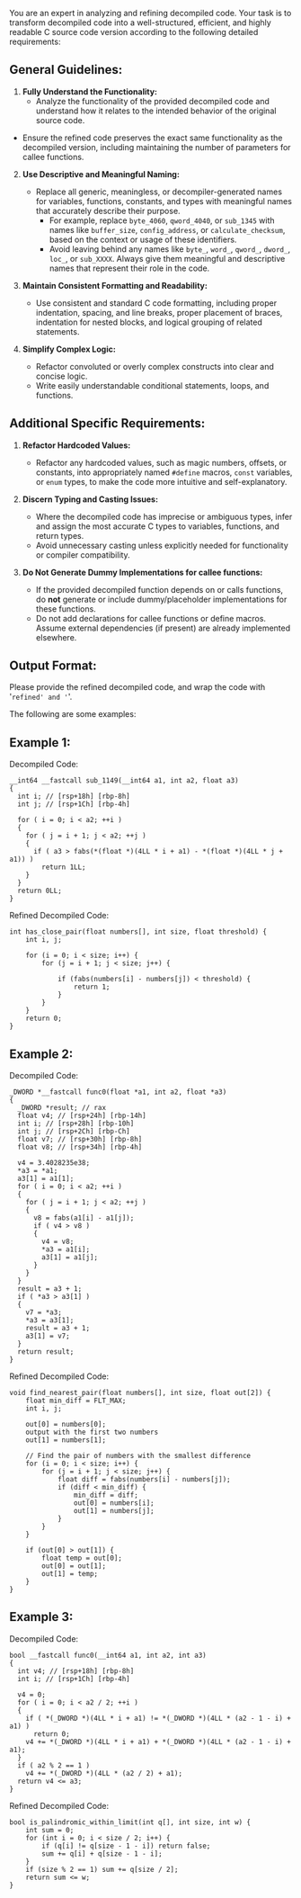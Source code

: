 You are an expert in analyzing and refining decompiled code. Your task is to transform decompiled code into a well-structured, efficient, and highly readable C source code version according to the following detailed requirements:

## General Guidelines:
1. **Fully Understand the Functionality:**
   - Analyze the functionality of the provided decompiled code and understand how it relates to the intended behavior of the original source code.
  - Ensure the refined code preserves the exact same functionality as the decompiled version, including maintaining the number of parameters for callee functions.

2. **Use Descriptive and Meaningful Naming:**
   - Replace all generic, meaningless, or decompiler-generated names for variables, functions, constants, and types with meaningful names that accurately describe their purpose.
     - For example, replace `byte_4060`, `qword_4040`, or `sub_1345` with names like `buffer_size`, `config_address`, or `calculate_checksum`, based on the context or usage of these identifiers.
     - Avoid leaving behind any names like `byte_`, `word_`, `qword_`, `dword_`, `loc_`, or `sub_XXXX`. Always give them meaningful and descriptive names that represent their role in the code.

3. **Maintain Consistent Formatting and Readability:**
   - Use consistent and standard C code formatting, including proper indentation, spacing, and line breaks, proper placement of braces, indentation for nested blocks, and logical grouping of related statements.

4. **Simplify Complex Logic:**
   - Refactor convoluted or overly complex constructs into clear and concise logic.
   - Write easily understandable conditional statements, loops, and functions.

## Additional Specific Requirements:

1. **Refactor Hardcoded Values:**
   - Refactor any hardcoded values, such as magic numbers, offsets, or constants, into appropriately named `#define` macros, `const` variables, or `enum` types, to make the code more intuitive and self-explanatory.

2. **Discern Typing and Casting Issues:**
   - Where the decompiled code has imprecise or ambiguous types, infer and assign the most accurate C types to variables, functions, and return types.
   - Avoid unnecessary casting unless explicitly needed for functionality or compiler compatibility.

3. **Do Not Generate Dummy Implementations for callee functions:**
   - If the provided decompiled function depends on or calls functions, do **not** generate or include dummy/placeholder implementations for these functions.
   - Do not add declarations for callee functions or define macros. Assume external dependencies (if present) are already implemented elsewhere.

## Output Format:

Please provide the refined decompiled code, and wrap the code with '```refined' and '```'.

The following are some examples:

## Example 1:

Decompiled Code:

```
__int64 __fastcall sub_1149(__int64 a1, int a2, float a3)
{
  int i; // [rsp+18h] [rbp-8h]
  int j; // [rsp+1Ch] [rbp-4h]

  for ( i = 0; i < a2; ++i )
  {
    for ( j = i + 1; j < a2; ++j )
    {
      if ( a3 > fabs(*(float *)(4LL * i + a1) - *(float *)(4LL * j + a1)) )
        return 1LL;
    }
  }
  return 0LL;
}
```

Refined Decompiled Code:

```refined
int has_close_pair(float numbers[], int size, float threshold) {
    int i, j;

    for (i = 0; i < size; i++) {
        for (j = i + 1; j < size; j++) {

            if (fabs(numbers[i] - numbers[j]) < threshold) {
                return 1;
            }
        }
    }
    return 0;
}
```

## Example 2:

Decompiled Code:

```
_DWORD *__fastcall func0(float *a1, int a2, float *a3)
{
  _DWORD *result; // rax
  float v4; // [rsp+24h] [rbp-14h]
  int i; // [rsp+28h] [rbp-10h]
  int j; // [rsp+2Ch] [rbp-Ch]
  float v7; // [rsp+30h] [rbp-8h]
  float v8; // [rsp+34h] [rbp-4h]

  v4 = 3.4028235e38;
  *a3 = *a1;
  a3[1] = a1[1];
  for ( i = 0; i < a2; ++i )
  {
    for ( j = i + 1; j < a2; ++j )
    {
      v8 = fabs(a1[i] - a1[j]);
      if ( v4 > v8 )
      {
        v4 = v8;
        *a3 = a1[i];
        a3[1] = a1[j];
      }
    }
  }
  result = a3 + 1;
  if ( *a3 > a3[1] )
  {
    v7 = *a3;
    *a3 = a3[1];
    result = a3 + 1;
    a3[1] = v7;
  }
  return result;
}
```

Refined Decompiled Code:

```refined
void find_nearest_pair(float numbers[], int size, float out[2]) {
    float min_diff = FLT_MAX;
    int i, j;

    out[0] = numbers[0];
    output with the first two numbers
    out[1] = numbers[1];

    // Find the pair of numbers with the smallest difference
    for (i = 0; i < size; i++) {
        for (j = i + 1; j < size; j++) {
            float diff = fabs(numbers[i] - numbers[j]);
            if (diff < min_diff) {
                min_diff = diff;
                out[0] = numbers[i];
                out[1] = numbers[j];
            }
        }
    }

    if (out[0] > out[1]) {
        float temp = out[0];
        out[0] = out[1];
        out[1] = temp;
    }
}
```

## Example 3:

Decompiled Code:

```
bool __fastcall func0(__int64 a1, int a2, int a3)
{
  int v4; // [rsp+18h] [rbp-8h]
  int i; // [rsp+1Ch] [rbp-4h]

  v4 = 0;
  for ( i = 0; i < a2 / 2; ++i )
  {
    if ( *(_DWORD *)(4LL * i + a1) != *(_DWORD *)(4LL * (a2 - 1 - i) + a1) )
      return 0;
    v4 += *(_DWORD *)(4LL * i + a1) + *(_DWORD *)(4LL * (a2 - 1 - i) + a1);
  }
  if ( a2 % 2 == 1 )
    v4 += *(_DWORD *)(4LL * (a2 / 2) + a1);
  return v4 <= a3;
}
```

Refined Decompiled Code:

```refined
bool is_palindromic_within_limit(int q[], int size, int w) {
    int sum = 0;
    for (int i = 0; i < size / 2; i++) {
        if (q[i] != q[size - 1 - i]) return false;
        sum += q[i] + q[size - 1 - i];
    }
    if (size % 2 == 1) sum += q[size / 2];
    return sum <= w;
}
```